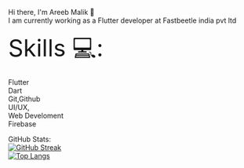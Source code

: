 


Hi there, I'm Areeb Malik :wave:
<br>
I am currently working as a Flutter developer at Fastbeetle india pvt ltd


<font size= "30">Skills  💻:</font> 
<br>

Flutter
<br>
Dart
<br>
Git,Github
<br>
UI/UX,
<br>
Web Develoment
<br>
Firebase
<br>

GitHub Stats:
<br>
[![GitHub Streak](https://streak-stats.demolab.com/?user=Malikareeb)](https://git.io/streak-stats)
<br>
[![Top Langs](https://github-readme-stats.vercel.app/api/top-langs/?username=Malikareeb&layout=compact)](https://github.com/nashirdrabi/github-readme-stats)

